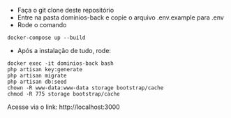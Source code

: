 - Faça o git clone deste repositório
- Entre na pasta dominios-back e copie o arquivo .env.example para .env
- Rode o comando

```
docker-compose up --build
```

- Após a instalação de tudo, rode:

```
docker exec -it dominios-back bash
php artisan key:generate
php artisan migrate
php artisan db:seed
chown -R www-data:www-data storage bootstrap/cache
chmod -R 775 storage bootstrap/cache
```

Acesse via o link: http://localhost:3000
